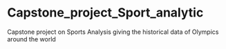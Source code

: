 # Capstone_project_Sport_analytic
Capstone project on Sports Analysis giving the historical data of Olympics around the world 
